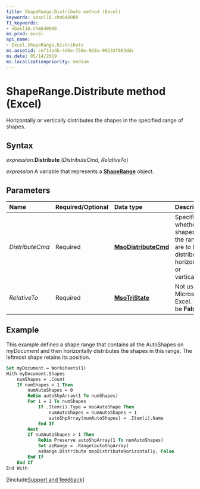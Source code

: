 ```yaml
---
title: ShapeRange.Distribute method (Excel)
keywords: vbaxl10.chm640080
f1_keywords:
- vbaxl10.chm640080
ms.prod: excel
api_name:
- Excel.ShapeRange.Distribute
ms.assetid: cef14a4b-4d6e-758e-928a-99233f893ddc
ms.date: 05/14/2019
ms.localizationpriority: medium
---
```



# ShapeRange.Distribute method (Excel)

Horizontally or vertically distributes the shapes in the specified range of shapes.


## Syntax

_expression_.**Distribute** (_DistributeCmd_, _RelativeTo_)

_expression_ A variable that represents a **[ShapeRange](Excel.shaperange.md)** object.


## Parameters

|Name|Required/Optional|Data type|Description|
|:-----|:-----|:-----|:-----|
| _DistributeCmd_|Required| **[MsoDistributeCmd](Office.MsoDistributeCmd.md)**|Specifies whether shapes in the range are to be distributed horizontally or vertically.|
| _RelativeTo_|Required| **[MsoTriState](Office.MsoTriState.md)**|Not used in Microsoft Excel. Must be **False**.|

## Example

This example defines a shape range that contains all the AutoShapes on _myDocument_ and then horizontally distributes the shapes in this range. The leftmost shape retains its position.

```vb
Set myDocument = Worksheets(1) 
With myDocument.Shapes 
    numShapes = .Count 
    If numShapes > 1 Then 
        numAutoShapes = 0 
        ReDim autoShpArray(1 To numShapes) 
        For i = 1 To numShapes 
            If .Item(i).Type = msoAutoShape Then 
                numAutoShapes = numAutoShapes + 1 
                autoShpArray(numAutoShapes) = .Item(i).Name 
            End If 
        Next 
        If numAutoShapes > 1 Then 
            ReDim Preserve autoShpArray(1 To numAutoShapes) 
            Set asRange = .Range(autoShpArray) 
            asRange.Distribute msoDistributeHorizontally, False 
        End If 
    End If 
End With
```



[!include[Support and feedback](~/includes/feedback-boilerplate.md)]
